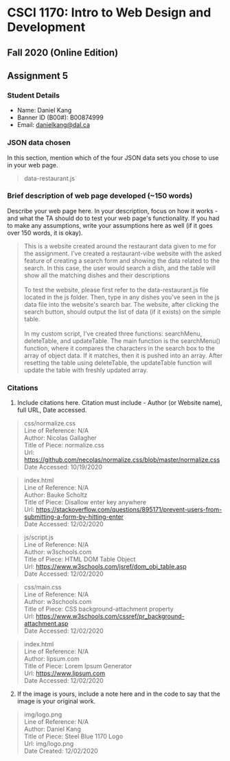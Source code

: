 # CSCI 1170: Intro to Web Design and Development
## Fall 2020 (Online Edition)
## Assignment 5


### Student Details
- Name: Daniel Kang
- Banner ID (B00#): B00874999   
- Email: danielkang@dal.ca


### JSON data chosen
In this section, mention which of the four JSON data sets you chose to use in your web page.

> data-restaurant.js

### Brief description of web page developed (~150 words)
Describe your web page here. In your description, focus on how it works - and what the TA should do to test your web page's functionality. If you had to make any assumptions, write your assumptions here as well (if it goes over 150 words, it is okay).

> This is a website created around the restaurant data given to me for the assignment. I've created a restaurant-vibe website with the asked feature of creating a search form and showing the data related to the search. In this case, the user would search a dish, and the table will show all the matching dishes and their descriptions <br><br> To test the website, please first refer to the data-restaurant.js file located in the js folder. Then, type in any dishes you've seen in the js data file into the website's search bar. The website, after clicking the search button, should output the list of data (if it exists) on the simple table.
<br><br> In my custom script, I've created three functions: searchMenu, deleteTable, and updateTable. The main function is the searchMenu() function, where it compares the characters in the search box to the array of object data. If it matches, then it is pushed into an array. After resetting the table using deleteTable, the updateTable function will update the table with freshly updated array.


### Citations
1. Include citations here. Citation must include - Author (or Website name), full URL, Date accessed.

> css/normalize.css <br>
Line of Reference: N/A <br>
Author: Nicolas Gallagher<br>
Title of Piece: normalize.css <br>
Url: https://github.com/necolas/normalize.css/blob/master/normalize.css<br>
Date Accessed: 10/19/2020 <br> 

> index.html <br>
Line of Reference: N/A <br>
Author: Bauke Scholtz<br>
Title of Piece: Disallow enter key anywhere<br>
Url: https://stackoverflow.com/questions/895171/prevent-users-from-submitting-a-form-by-hitting-enter <br>
Date Accessed: 12/02/2020 <br> 

> js/script.js <br>
Line of Reference: N/A <br>
Author: w3schools.com<br>
Title of Piece: HTML DOM Table Object<br>
Url: https://www.w3schools.com/jsref/dom_obj_table.asp <br>
Date Accessed: 12/02/2020 <br> 

> css/main.css <br>
Line of Reference: N/A <br>
Author: w3schools.com<br>
Title of Piece: CSS background-attachment property<br>
Url: https://www.w3schools.com/cssref/pr_background-attachment.asp <br>
Date Accessed: 12/02/2020 <br> 

> index.html <br>
Line of Reference: N/A <br>
Author: lipsum.com<br>
Title of Piece: Lorem Ipsum Generator<br>
Url: https://www.lipsum.com <br>
Date Accessed: 12/02/2020 <br>

2. If the image is yours, include a note here and in the code to say that the image is your original work.

> img/logo.png <br>
Line of Reference: N/A <br>
Author: Daniel Kang<br>
Title of Piece: Steel Blue 1170 Logo<br>
Url: img/logo.png<br>
Date Created: 12/02/2020 <br> 